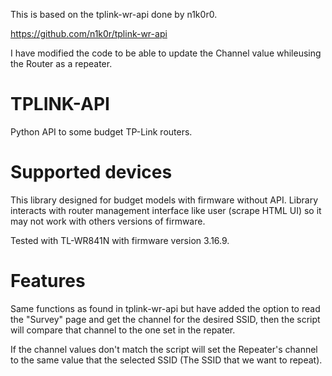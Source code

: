This is based on the tplink-wr-api done by n1k0r0.

https://github.com/n1k0r/tplink-wr-api


I have modified the code to be able to update the Channel value whileusing the Router as a repeater. 

# TPLINK-API

Python API to some budget TP-Link routers.

# Supported devices

This library designed for budget models with firmware without API. Library interacts with router management interface like user (scrape HTML UI) so it may not work with others versions of firmware.

Tested with TL-WR841N with firmware version 3.16.9.

# Features

Same functions as found in tplink-wr-api but have added the option to read the "Survey" page and get the channel for the desired SSID, then the script will compare that channel to the one set in the repater.

If the channel values don't match the script will set the Repeater's channel to the same value that the selected SSID (The SSID that we want to repeat).

